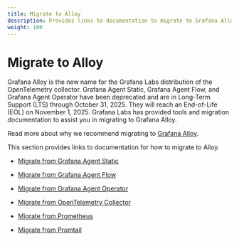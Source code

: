 ```yaml
---
title: Migrate to Alloy
description: Provides links to documentation to migrate to Grafana Alloy.
weight: 100
---
```


# Migrate to Alloy

Grafana Alloy is the new name for the Grafana Labs distribution of the OpenTelemetry collector.
Grafana Agent Static, Grafana Agent Flow, and Grafana Agent Operator have been deprecated and are in Long-Term Support (LTS) through October 31, 2025. They will reach an End-of-Life (EOL) on November 1, 2025.
Grafana Labs has provided tools and migration documentation to assist you in migrating to Grafana Alloy.

Read more about why we recommend migrating to [Grafana Alloy](https://grafana.com/blog/2024/04/09/grafana-alloy-opentelemetry-collector-with-prometheus-pipelines/).

This section provides links to documentation for how to migrate to Alloy.

- [Migrate from Grafana Agent Static](https://grafana.com/docs/alloy/latest/tasks/migrate/from-static/)

- [Migrate from Grafana Agent Flow](https://grafana.com/docs/alloy/latest/tasks/migrate/from-flow/)

- [Migrate from Grafana Agent Operator](https://grafana.com/docs/alloy/latest/tasks/migrate/from-operator/)

- [Migrate from OpenTelemetry Collector](https://grafana.com/docs/alloy/latest/tasks/migrate/from-otelcol/)

- [Migrate from Prometheus](https://grafana.com/docs/alloy/latest/tasks/migrate/from-prometheus/)

- [Migrate from Promtail](https://grafana.com/docs/alloy/latest/tasks/migrate/from-promtail/)
